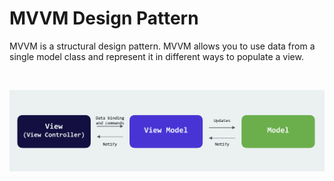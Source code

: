 # MVVM Design Pattern

MVVM is a structural design pattern. MVVM allows you to use data from a single model class and represent it in different ways to populate a view.

</br>

![](/screenshot/mvvm-diagram.png)